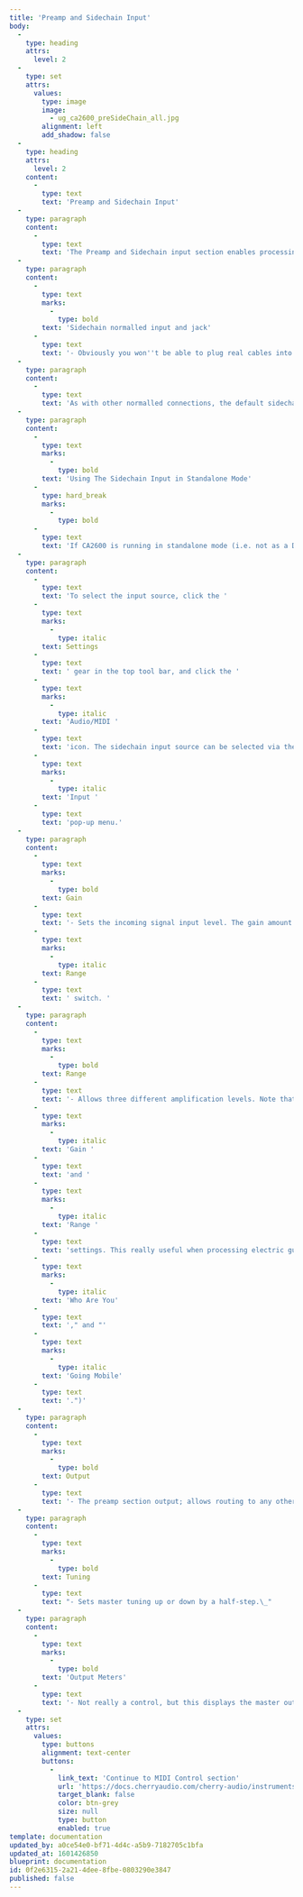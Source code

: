 ```yaml
---
title: 'Preamp and Sidechain Input'
body:
  -
    type: heading
    attrs:
      level: 2
  -
    type: set
    attrs:
      values:
        type: image
        image:
          - ug_ca2600_preSideChain_all.jpg
        alignment: left
        add_shadow: false
  -
    type: heading
    attrs:
      level: 2
    content:
      -
        type: text
        text: 'Preamp and Sidechain Input'
  -
    type: paragraph
    content:
      -
        type: text
        text: 'The Preamp and Sidechain input section enables processing of the external audio signals. '
  -
    type: paragraph
    content:
      -
        type: text
        marks:
          -
            type: bold
        text: 'Sidechain normalled input and jack'
      -
        type: text
        text: '- Obviously you won''t be able to plug real cables into the front-panel jack (unless you know something we don''t), so the default routing is to receive signals from a DAW sidechain signal path. The specifics of sidechain routing vary dependent on DAW software, but once the signal is routed to CA2600, the three-LED meter in the corner will display signal level. You''ll ideally want the first two green LED''s to illuminate, and avoid the top red LED. '
  -
    type: paragraph
    content:
      -
        type: text
        text: 'As with other normalled connections, the default sidechain routing can be overridden by plugging any CA2600 output signal into the jack above the orange box.'
  -
    type: paragraph
    content:
      -
        type: text
        marks:
          -
            type: bold
        text: 'Using The Sidechain Input in Standalone Mode'
      -
        type: hard_break
        marks:
          -
            type: bold
      -
        type: text
        text: 'If CA2600 is running in standalone mode (i.e. not as a DAW virtual instrument), the sidechain input can still be used, provided your computer system audio hardware has input capabilities. '
  -
    type: paragraph
    content:
      -
        type: text
        text: 'To select the input source, click the '
      -
        type: text
        marks:
          -
            type: italic
        text: Settings
      -
        type: text
        text: ' gear in the top tool bar, and click the '
      -
        type: text
        marks:
          -
            type: italic
        text: 'Audio/MIDI '
      -
        type: text
        text: 'icon. The sidechain input source can be selected via the '
      -
        type: text
        marks:
          -
            type: italic
        text: 'Input '
      -
        type: text
        text: 'pop-up menu.'
  -
    type: paragraph
    content:
      -
        type: text
        marks:
          -
            type: bold
        text: Gain
      -
        type: text
        text: '- Sets the incoming signal input level. The gain amount is affected a great deal by the '
      -
        type: text
        marks:
          -
            type: italic
        text: Range
      -
        type: text
        text: ' switch. '
  -
    type: paragraph
    content:
      -
        type: text
        marks:
          -
            type: bold
        text: Range
      -
        type: text
        text: '- Allows three different amplification levels. Note that CA2600 includes a very analog-style overdrive at high '
      -
        type: text
        marks:
          -
            type: italic
        text: 'Gain '
      -
        type: text
        text: 'and '
      -
        type: text
        marks:
          -
            type: italic
        text: 'Range '
      -
        type: text
        text: 'settings. This really useful when processing electric guitar signals (and exactly what Pete Townshend was known to do on Who classics such as "'
      -
        type: text
        marks:
          -
            type: italic
        text: 'Who Are You'
      -
        type: text
        text: '," and "'
      -
        type: text
        marks:
          -
            type: italic
        text: 'Going Mobile'
      -
        type: text
        text: '.")'
  -
    type: paragraph
    content:
      -
        type: text
        marks:
          -
            type: bold
        text: Output
      -
        type: text
        text: '- The preamp section output; allows routing to any other section for processing.'
  -
    type: paragraph
    content:
      -
        type: text
        marks:
          -
            type: bold
        text: Tuning
      -
        type: text
        text: "- Sets master tuning up or down by a half-step.\_"
  -
    type: paragraph
    content:
      -
        type: text
        marks:
          -
            type: bold
        text: 'Output Meters'
      -
        type: text
        text: '- Not really a control, but this displays the master output. Like any other meter, it''s best to keep these out of the red. '
  -
    type: set
    attrs:
      values:
        type: buttons
        alignment: text-center
        buttons:
          -
            link_text: 'Continue to MIDI Control section'
            url: 'https://docs.cherryaudio.com/cherry-audio/instruments/ca2600/midi-control'
            target_blank: false
            color: btn-grey
            size: null
            type: button
            enabled: true
template: documentation
updated_by: a0ce54e0-bf71-4d4c-a5b9-7182705c1bfa
updated_at: 1601426850
blueprint: documentation
id: 0f2e6315-2a21-4dee-8fbe-0803290e3847
published: false
---
```

